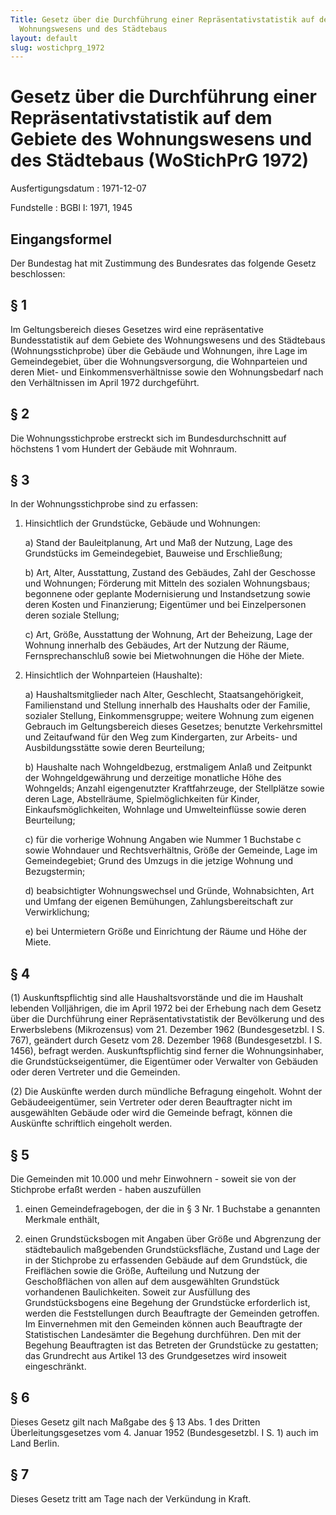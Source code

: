 ```yaml
---
Title: Gesetz über die Durchführung einer Repräsentativstatistik auf dem Gebiete des
  Wohnungswesens und des Städtebaus
layout: default
slug: wostichprg_1972
---
```


# Gesetz über die Durchführung einer Repräsentativstatistik auf dem Gebiete des Wohnungswesens und des Städtebaus (WoStichPrG 1972)

Ausfertigungsdatum
:   1971-12-07

Fundstelle
:   BGBl I: 1971, 1945



## Eingangsformel

Der Bundestag hat mit Zustimmung des Bundesrates das folgende Gesetz
beschlossen:


## § 1

Im Geltungsbereich dieses Gesetzes wird eine repräsentative
Bundesstatistik auf dem Gebiete des Wohnungswesens und des Städtebaus
(Wohnungsstichprobe) über die Gebäude und Wohnungen, ihre Lage im
Gemeindegebiet, über die Wohnungsversorgung, die Wohnparteien und
deren Miet- und Einkommensverhältnisse sowie den Wohnungsbedarf nach
den Verhältnissen im April 1972 durchgeführt.


## § 2

Die Wohnungsstichprobe erstreckt sich im Bundesdurchschnitt auf
höchstens 1 vom Hundert der Gebäude mit Wohnraum.


## § 3

In der Wohnungsstichprobe sind zu erfassen:

1.  Hinsichtlich der Grundstücke, Gebäude und Wohnungen:

    a)  Stand der Bauleitplanung, Art und Maß der Nutzung, Lage des
        Grundstücks im Gemeindegebiet, Bauweise und Erschließung;


    b)  Art, Alter, Ausstattung, Zustand des Gebäudes, Zahl der Geschosse und
        Wohnungen; Förderung mit Mitteln des sozialen Wohnungsbaus; begonnene
        oder geplante Modernisierung und Instandsetzung sowie deren Kosten und
        Finanzierung; Eigentümer und bei Einzelpersonen deren soziale
        Stellung;


    c)  Art, Größe, Ausstattung der Wohnung, Art der Beheizung, Lage der
        Wohnung innerhalb des Gebäudes, Art der Nutzung der Räume,
        Fernsprechanschluß sowie bei Mietwohnungen die Höhe der Miete.





2.  Hinsichtlich der Wohnparteien (Haushalte):

    a)  Haushaltsmitglieder nach Alter, Geschlecht, Staatsangehörigkeit,
        Familienstand und Stellung innerhalb des Haushalts oder der Familie,
        sozialer Stellung, Einkommensgruppe; weitere Wohnung zum eigenen
        Gebrauch im Geltungsbereich dieses Gesetzes; benutzte Verkehrsmittel
        und Zeitaufwand für den Weg zum Kindergarten, zur Arbeits- und
        Ausbildungsstätte sowie deren Beurteilung;


    b)  Haushalte nach Wohngeldbezug, erstmaligem Anlaß und Zeitpunkt der
        Wohngeldgewährung und derzeitige monatliche Höhe des Wohngelds; Anzahl
        eigengenutzter Kraftfahrzeuge, der Stellplätze sowie deren Lage,
        Abstellräume, Spielmöglichkeiten für Kinder, Einkaufsmöglichkeiten,
        Wohnlage und Umwelteinflüsse sowie deren Beurteilung;


    c)  für die vorherige Wohnung Angaben wie Nummer 1 Buchstabe c sowie
        Wohndauer und Rechtsverhältnis, Größe der Gemeinde, Lage im
        Gemeindegebiet; Grund des Umzugs in die jetzige Wohnung und
        Bezugstermin;


    d)  beabsichtigter Wohnungswechsel und Gründe, Wohnabsichten, Art und
        Umfang der eigenen Bemühungen, Zahlungsbereitschaft zur
        Verwirklichung;


    e)  bei Untermietern Größe und Einrichtung der Räume und Höhe der Miete.








## § 4

(1) Auskunftspflichtig sind alle Haushaltsvorstände und die im
Haushalt lebenden Volljährigen, die im April 1972 bei der Erhebung
nach dem Gesetz über die Durchführung einer Repräsentativstatistik der
Bevölkerung und des Erwerbslebens (Mikrozensus) vom 21. Dezember 1962
(Bundesgesetzbl. I S. 767), geändert durch Gesetz vom 28. Dezember
1968 (Bundesgesetzbl. I S. 1456), befragt werden. Auskunftspflichtig
sind ferner die Wohnungsinhaber, die Grundstückseigentümer, die
Eigentümer oder Verwalter von Gebäuden oder deren Vertreter und die
Gemeinden.

(2) Die Auskünfte werden durch mündliche Befragung eingeholt. Wohnt
der Gebäudeeigentümer, sein Vertreter oder deren Beauftragter nicht im
ausgewählten Gebäude oder wird die Gemeinde befragt, können die
Auskünfte schriftlich eingeholt werden.


## § 5

Die Gemeinden mit 10.000 und mehr Einwohnern - soweit sie von der
Stichprobe erfaßt werden - haben auszufüllen

1.  einen Gemeindefragebogen, der die in § 3 Nr. 1 Buchstabe a genannten
    Merkmale enthält,


2.  einen Grundstücksbogen mit Angaben über Größe und Abgrenzung der
    städtebaulich maßgebenden Grundstücksfläche, Zustand und Lage der in
    der Stichprobe zu erfassenden Gebäude auf dem Grundstück, die
    Freiflächen sowie die Größe, Aufteilung und Nutzung der Geschoßflächen
    von allen auf dem ausgewählten Grundstück vorhandenen Baulichkeiten.
    Soweit zur Ausfüllung des Grundstücksbogens eine Begehung der
    Grundstücke erforderlich ist, werden die Feststellungen durch
    Beauftragte der Gemeinden getroffen. Im Einvernehmen mit den Gemeinden
    können auch Beauftragte der Statistischen Landesämter die Begehung
    durchführen. Den mit der Begehung Beauftragten ist das Betreten der
    Grundstücke zu gestatten; das Grundrecht aus Artikel 13 des
    Grundgesetzes wird insoweit eingeschränkt.





## § 6

Dieses Gesetz gilt nach Maßgabe des § 13 Abs. 1 des Dritten
Überleitungsgesetzes vom 4. Januar 1952 (Bundesgesetzbl. I S. 1) auch
im Land Berlin.


## § 7

Dieses Gesetz tritt am Tage nach der Verkündung in Kraft.

